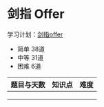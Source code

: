 # 剑指 Offer

学习计划：[剑指offer](https://leetcode-cn.com/study-plan/lcof/?progress=7cwgske)

* 简单 38道
* 中等 31道
* 困难 6道

| 题目与天数 | 知识点 | 难度 |
| ----- | --- | -- |
|       |     |    |
|       |     |    |
|       |     |    |


